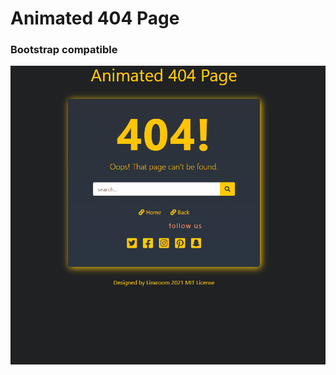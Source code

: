 # Animated 404 Page
### Bootstrap compatible

![404gif](https://github.com/acarcem/Animated404Page/blob/main/404page.gif)
